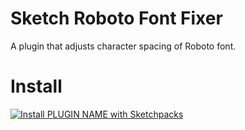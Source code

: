 # Sketch Roboto Font Fixer
A plugin that adjusts character spacing of Roboto font.

# Install
[![Install PLUGIN NAME with Sketchpacks](http://sketchpacks-com.s3.amazonaws.com/assets/badges/sketchpacks-badge-install.png "Install PLUGIN NAME with Sketchpacks")](https://sketchpacks.com/zubr133/Sketch-Roboto-Font-Fixer/install)

